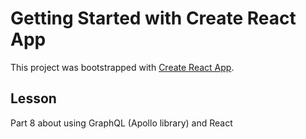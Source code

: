 # Getting Started with Create React App

This project was bootstrapped with [Create React App](https://github.com/facebook/create-react-app).

## Lesson

Part 8 about using GraphQL (Apollo library) and React
